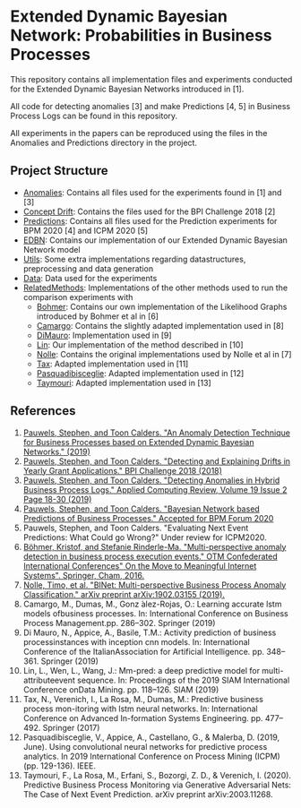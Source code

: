 # Extended Dynamic Bayesian Network: Probabilities in Business Processes</h1>

This repository contains all implementation files and experiments conducted for the Extended Dynamic Bayesian Networks introduced in
[1].
 
All code for detecting anomalies [3] and make Predictions [4, 5] in Business Process Logs can be found in this repository.
 
All experiments in the papers can be reproduced using the files in the Anomalies and Predictions directory in the project.

## Project Structure
- [Anomalies](https://github.com/StephenPauwels/edbn/tree/master/Anomalies): Contains all files used for the experiments found in [1] and [3]
- [Concept Drift](https://github.com/StephenPauwels/edbn/tree/master/Concept%20Drift): Contains the files used for the BPI Challenge 2018 [2]
- [Predictions](https://github.com/StephenPauwels/edbn/tree/master/Predictions): Contains all files used for the Prediction experiments for BPM 2020 [4] and ICPM 2020 [5]
- [EDBN](https://github.com/StephenPauwels/edbn/tree/master/eDBN): Contains our implementation of our Extended Dynamic Bayesian Network model
- [Utils](https://github.com/StephenPauwels/edbn/tree/master/Utils): Some extra implementations regarding datastructures, preprocessing and data generation
- [Data](https://github.com/StephenPauwels/edbn/tree/master/Data): Data used for the experiments
- [RelatedMethods](https://github.com/StephenPauwels/edbn/tree/master/RelatedMethods): Implementations of the other methods used to run the comparison experiments with
    - [Bohmer](https://github.com/StephenPauwels/edbn/tree/master/RelatedMethods/Bohmer): Contains our own implementation of the Likelihood Graphs introduced by Bohmer et al in [6]
    - [Camargo](https://github.com/StephenPauwels/edbn/tree/master/RelatedMethods/Camargo): Contains the slightly adapted implementation used in [8]
    - [DiMauro](https://github.com/StephenPauwels/edbn/tree/master/RelatedMethods/DiMauro): Implementation used in [9]
    - [Lin](https://github.com/StephenPauwels/edbn/tree/master/RelatedMethods/Lin): Our implementation of the method described in [10]
    - [Nolle](https://github.com/StephenPauwels/edbn/tree/master/RelatedMethods/Nolle): Contains the original implementations used by Nolle et al in [7]
    - [Tax](https://github.com/StephenPauwels/edbn/tree/master/RelatedMethods/Tax): Adapted implementation used in [11]
    - [Pasquadibisceglie](https://github.com/StephenPauwels/edbn/tree/master/RelatedMethods/Pasquadibisceglie): Adapted implementation used in [12]
    - [Taymouri](https://github.com/StephenPauwels/edbn/tree/master/RelatedMethods/Taymouri): Adapted implementation used in [13]

## References
1. [Pauwels, Stephen, and Toon Calders. "An Anomaly Detection Technique for Business Processes based on Extended Dynamic Bayesian Networks." (2019)](http://adrem.uantwerpen.be/bibrem/pubs/PauwelsSAC19.pdf)
2. [Pauwels, Stephen, and Toon Calders. "Detecting and Explaining Drifts in Yearly Grant Applications." BPI Challenge 2018 (2018)](http://adrem.uantwerpen.be//bibrem/pubs/pauwels2018BPIC.pdf)
3. [Pauwels, Stephen, and Toon Calders. "Detecting Anomalies in Hybrid Business Process Logs." Applied Computing Review, Volume 19  Issue 2  Page 18-30 (2019)](http://adrem.uantwerpen.be//bibrem/pubs/AcmAnomaly.pdf)
4. [Pauwels, Stephen, and Toon Calders. "Bayesian Network based Predictions of Business Processes." Accepted for BPM Forum 2020](https://www.researchgate.net/publication/342918314_Bayesian_Network_based_Predictions_of_Business_Processes)
5. Pauwels, Stephen, and Toon Calders. "Evaluating Next Event Predictions: What Could go Wrong?" Under review for ICPM2020.
6. [Böhmer, Kristof, and Stefanie Rinderle-Ma. "Multi-perspective anomaly detection in business process execution events." OTM Confederated International Conferences" On the Move to Meaningful Internet Systems". Springer, Cham, 2016.](https://eprints.cs.univie.ac.at/4785/1/cr.pdf)
7. [Nolle, Timo, et al. "BINet: Multi-perspective Business Process Anomaly Classification." arXiv preprint arXiv:1902.03155 (2019).](https://arxiv.org/pdf/1902.03155.pdf)
8. Camargo, M., Dumas, M., Gonz ́alez-Rojas, O.: Learning accurate lstm models ofbusiness processes. In: International Conference on Business Process Management.pp. 286–302. Springer (2019)
9. Di  Mauro,  N.,  Appice,  A.,  Basile,  T.M.:  Activity  prediction  of  business  processinstances  with  inception  cnn  models.  In:  International  Conference  of  the  ItalianAssociation for Artificial Intelligence. pp. 348–361. Springer (2019)
10.  Lin, L., Wen, L., Wang, J.: Mm-pred: a deep predictive model for multi-attributeevent  sequence.  In:  Proceedings  of  the  2019  SIAM  International  Conference  onData Mining. pp. 118–126. SIAM (2019)
11.  Tax, N., Verenich, I., La Rosa, M., Dumas, M.: Predictive business process mon-itoring with lstm neural networks. In: International Conference on Advanced In-formation Systems Engineering. pp. 477–492. Springer (2017)
12. Pasquadibisceglie, V., Appice, A., Castellano, G., & Malerba, D. (2019, June). Using convolutional neural networks for predictive process analytics. In 2019 International Conference on Process Mining (ICPM) (pp. 129-136). IEEE.
13. Taymouri, F., La Rosa, M., Erfani, S., Bozorgi, Z. D., & Verenich, I. (2020). Predictive Business Process Monitoring via Generative Adversarial Nets: The Case of Next Event Prediction. arXiv preprint arXiv:2003.11268.
